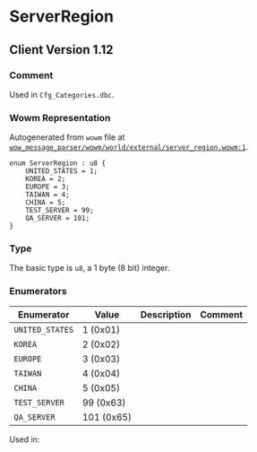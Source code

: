 # ServerRegion

## Client Version 1.12

### Comment

Used in `Cfg_Categories.dbc`.

### Wowm Representation

Autogenerated from `wowm` file at [`wow_message_parser/wowm/world/external/server_region.wowm:1`](https://github.com/gtker/wow_messages/tree/main/wow_message_parser/wowm/world/external/server_region.wowm#L1).

```rust,ignore
enum ServerRegion : u8 {
    UNITED_STATES = 1;
    KOREA = 2;
    EUROPE = 3;
    TAIWAN = 4;
    CHINA = 5;
    TEST_SERVER = 99;
    QA_SERVER = 101;
}
```
### Type
The basic type is `u8`, a 1 byte (8 bit) integer.
### Enumerators
| Enumerator | Value  | Description | Comment |
| --------- | -------- | ----------- | ------- |
| `UNITED_STATES` | 1 (0x01) |  |  |
| `KOREA` | 2 (0x02) |  |  |
| `EUROPE` | 3 (0x03) |  |  |
| `TAIWAN` | 4 (0x04) |  |  |
| `CHINA` | 5 (0x05) |  |  |
| `TEST_SERVER` | 99 (0x63) |  |  |
| `QA_SERVER` | 101 (0x65) |  |  |

Used in:

